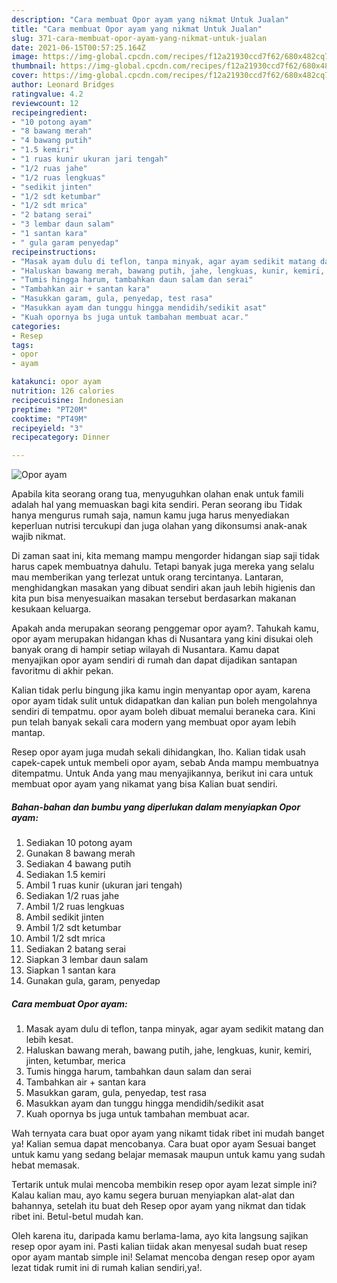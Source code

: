```yaml
---
description: "Cara membuat Opor ayam yang nikmat Untuk Jualan"
title: "Cara membuat Opor ayam yang nikmat Untuk Jualan"
slug: 371-cara-membuat-opor-ayam-yang-nikmat-untuk-jualan
date: 2021-06-15T00:57:25.164Z
image: https://img-global.cpcdn.com/recipes/f12a21930ccd7f62/680x482cq70/opor-ayam-foto-resep-utama.jpg
thumbnail: https://img-global.cpcdn.com/recipes/f12a21930ccd7f62/680x482cq70/opor-ayam-foto-resep-utama.jpg
cover: https://img-global.cpcdn.com/recipes/f12a21930ccd7f62/680x482cq70/opor-ayam-foto-resep-utama.jpg
author: Leonard Bridges
ratingvalue: 4.2
reviewcount: 12
recipeingredient:
- "10 potong ayam"
- "8 bawang merah"
- "4 bawang putih"
- "1.5 kemiri"
- "1 ruas kunir ukuran jari tengah"
- "1/2 ruas jahe"
- "1/2 ruas lengkuas"
- "sedikit jinten"
- "1/2 sdt ketumbar"
- "1/2 sdt mrica"
- "2 batang serai"
- "3 lembar daun salam"
- "1 santan kara"
- " gula garam penyedap"
recipeinstructions:
- "Masak ayam dulu di teflon, tanpa minyak, agar ayam sedikit matang dan lebih kesat."
- "Haluskan bawang merah, bawang putih, jahe, lengkuas, kunir, kemiri, jinten, ketumbar, merica"
- "Tumis hingga harum, tambahkan daun salam dan serai"
- "Tambahkan air + santan kara"
- "Masukkan garam, gula, penyedap, test rasa"
- "Masukkan ayam dan tunggu hingga mendidih/sedikit asat"
- "Kuah opornya bs juga untuk tambahan membuat acar."
categories:
- Resep
tags:
- opor
- ayam

katakunci: opor ayam 
nutrition: 126 calories
recipecuisine: Indonesian
preptime: "PT20M"
cooktime: "PT49M"
recipeyield: "3"
recipecategory: Dinner

---
```



![Opor ayam](https://img-global.cpcdn.com/recipes/f12a21930ccd7f62/680x482cq70/opor-ayam-foto-resep-utama.jpg)

Apabila kita seorang orang tua, menyuguhkan olahan enak untuk famili adalah hal yang memuaskan bagi kita sendiri. Peran seorang ibu Tidak hanya mengurus rumah saja, namun kamu juga harus menyediakan keperluan nutrisi tercukupi dan juga olahan yang dikonsumsi anak-anak wajib nikmat.

Di zaman  saat ini, kita memang mampu mengorder hidangan siap saji tidak harus capek membuatnya dahulu. Tetapi banyak juga mereka yang selalu mau memberikan yang terlezat untuk orang tercintanya. Lantaran, menghidangkan masakan yang dibuat sendiri akan jauh lebih higienis dan kita pun bisa menyesuaikan masakan tersebut berdasarkan makanan kesukaan keluarga. 



Apakah anda merupakan seorang penggemar opor ayam?. Tahukah kamu, opor ayam merupakan hidangan khas di Nusantara yang kini disukai oleh banyak orang di hampir setiap wilayah di Nusantara. Kamu dapat menyajikan opor ayam sendiri di rumah dan dapat dijadikan santapan favoritmu di akhir pekan.

Kalian tidak perlu bingung jika kamu ingin menyantap opor ayam, karena opor ayam tidak sulit untuk didapatkan dan kalian pun boleh mengolahnya sendiri di tempatmu. opor ayam boleh dibuat memalui beraneka cara. Kini pun telah banyak sekali cara modern yang membuat opor ayam lebih mantap.

Resep opor ayam juga mudah sekali dihidangkan, lho. Kalian tidak usah capek-capek untuk membeli opor ayam, sebab Anda mampu membuatnya ditempatmu. Untuk Anda yang mau menyajikannya, berikut ini cara untuk membuat opor ayam yang nikamat yang bisa Kalian buat sendiri.

<!--inarticleads1-->

##### Bahan-bahan dan bumbu yang diperlukan dalam menyiapkan Opor ayam:

1. Sediakan 10 potong ayam
1. Gunakan 8 bawang merah
1. Sediakan 4 bawang putih
1. Sediakan 1.5 kemiri
1. Ambil 1 ruas kunir (ukuran jari tengah)
1. Sediakan 1/2 ruas jahe
1. Ambil 1/2 ruas lengkuas
1. Ambil sedikit jinten
1. Ambil 1/2 sdt ketumbar
1. Ambil 1/2 sdt mrica
1. Sediakan 2 batang serai
1. Siapkan 3 lembar daun salam
1. Siapkan 1 santan kara
1. Gunakan  gula, garam, penyedap




<!--inarticleads2-->

##### Cara membuat Opor ayam:

1. Masak ayam dulu di teflon, tanpa minyak, agar ayam sedikit matang dan lebih kesat.
1. Haluskan bawang merah, bawang putih, jahe, lengkuas, kunir, kemiri, jinten, ketumbar, merica
1. Tumis hingga harum, tambahkan daun salam dan serai
1. Tambahkan air + santan kara
1. Masukkan garam, gula, penyedap, test rasa
1. Masukkan ayam dan tunggu hingga mendidih/sedikit asat
1. Kuah opornya bs juga untuk tambahan membuat acar.




Wah ternyata cara buat opor ayam yang nikamt tidak ribet ini mudah banget ya! Kalian semua dapat mencobanya. Cara buat opor ayam Sesuai banget untuk kamu yang sedang belajar memasak maupun untuk kamu yang sudah hebat memasak.

Tertarik untuk mulai mencoba membikin resep opor ayam lezat simple ini? Kalau kalian mau, ayo kamu segera buruan menyiapkan alat-alat dan bahannya, setelah itu buat deh Resep opor ayam yang nikmat dan tidak ribet ini. Betul-betul mudah kan. 

Oleh karena itu, daripada kamu berlama-lama, ayo kita langsung sajikan resep opor ayam ini. Pasti kalian tiidak akan menyesal sudah buat resep opor ayam mantab simple ini! Selamat mencoba dengan resep opor ayam lezat tidak rumit ini di rumah kalian sendiri,ya!.

